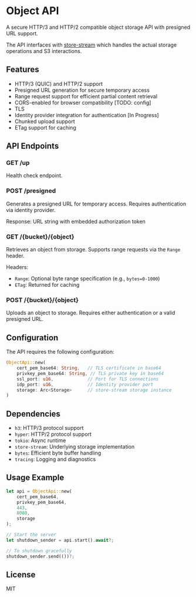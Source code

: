 # Object API

A secure HTTP/3 and HTTP/2 compatible object storage API with presigned URL support.

The API interfaces with [store-stream](https://github.com/wavey-ai/store-stream) which handles the actual storage operations and S3 interactions.


## Features

- HTTP/3 (QUIC) and HTTP/2 support
- Presigned URL generation for secure temporary access
- Range request support for efficient partial content retrieval
- CORS-enabled for browser compatibility [TODO: config]
- TLS
- Identity provider integration for authentication [In Progress]
- Chunked upload support
- ETag support for caching

## API Endpoints

### GET /up
Health check endpoint.

### POST /presigned
Generates a presigned URL for temporary access. Requires authentication via identity provider.

Response: URL string with embedded authorization token

### GET /{bucket}/{object}
Retrieves an object from storage. Supports range requests via the `Range` header.

Headers:
- `Range`: Optional byte range specification (e.g., `bytes=0-1000`)
- `ETag`: Returned for caching

### POST /{bucket}/{object}
Uploads an object to storage. Requires either authentication or a valid presigned URL.

## Configuration

The API requires the following configuration:

```rust
ObjectApi::new(
    cert_pem_base64: String,   // TLS certificate in base64
    privkey_pem_base64: String, // TLS private key in base64 
    ssl_port: u16,             // Port for TLS connections
    idp_port: u16,             // Identity provider port
    storage: Arc<Storage>      // store-stream storage instance
)
```

## Dependencies

- `h3`: HTTP/3 protocol support
- `hyper`: HTTP/2 protocol support
- `tokio`: Async runtime
- `store-stream`: Underlying storage implementation
- `bytes`: Efficient byte buffer handling
- `tracing`: Logging and diagnostics

## Usage Example

```rust
let api = ObjectApi::new(
    cert_pem_base64,
    privkey_pem_base64,
    443,
    8080,
    storage
);

// Start the server
let shutdown_sender = api.start().await?;

// To shutdown gracefully
shutdown_sender.send(())?;
```

## License

MIT

